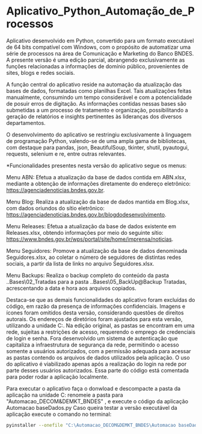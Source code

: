 # Aplicativo_Python_Automação_de_Processos

Aplicativo desenvolvido em Python, convertido para um formato executável de 64 bits compatível com Windows, com o propósito de automatizar uma série de processos na área de Comunicação e Marketing do Banco BNDES. A presente versão é uma edição parcial, abrangendo exclusivamente as funções relacionadas a informações de domínio público, provenientes de sites, blogs e redes sociais.

A função central do aplicativo reside na automação da atualização das bases de dados, formatadas como planilhas Excel. Tais atualizações feitas manualmente, consumindo um tempo considerável e com a potencialidade de posuir erros de digitação. As informações contidas nessas bases são submetidas a um processo de tratamento e organização, possibilitando a geração de relatórios e insights pertinentes às lideranças dos diversos departamentos.

O desenvolvimento do aplicativo se restringiu exclusivamente à linguagem de programação Python, valendo-se de uma ampla gama de bibliotecas, com destaque para pandas, json, BeautifulSoup, tkinter, shutil, pyautogui, requests, selenium e re, entre outras relevantes.

*Funcionalidades presentes nesta versão do aplicativo segue os menus:

Menu ABN: Efetua a atualização da base de dados contida em ABN.xlsx, mediante a obtenção de informações diretamente do endereço eletrônico: https://agenciadenoticias.bndes.gov.br.

Menu Blog: Realiza a atualização da base de dados mantida em Blog.xlsx, com dados oriundos do sítio eletrônico: https://agenciadenoticias.bndes.gov.br/blogdodesenvolvimento.

Menu Releases: Efetua a atualização da base de dados existente em Releases.xlsx, obtendo informações por meio do seguinte sítio: https://www.bndes.gov.br/wps/portal/site/home/imprensa/noticias.

Menu Seguidores: Promove a atualização da base de dados denominada Seguidores.xlsx, ao coletar o número de seguidores de distintas redes sociais, a partir da lista de links no arquivo Seguidores.xlsx.

Menu Backups: Realiza o backup completo do conteúdo da pasta ..Bases\02_Tratadas para a pasta ..Bases\05_BackUp\@Backup Tratadas, acrescentando a data e hora aos arquivos copiados.

Destaca-se que as demais funcionalidades do aplicativo foram excluídas do código, em razão da presença de informações confidenciais. Imagens e ícones foram omitidos desta versão, considerando questões de direitos autorais. Os endereços de diretórios foram ajustados para esta versão, utilizando a unidade C:. Na edição original, as pastas se encontram em uma rede, sujeitas a restrições de acesso, requerendo o emprego de credenciais de login e senha. Fora desenvolvido um sistema de autenticação que capitaliza a infraestrutura de segurança da rede, permitindo o acesso somente a usuários autorizados, com a permissão adequada para acessar as pastas contendo os arquivos de dados utilizados pela aplicação. O uso do aplicativo é viabilizado apenas após a realização do login na rede por parte desses usuários autorizados. Essa parte do código está comentada para poder rodar a aplicação localmente.

Para executar o aplicativo faça o donwload e descompacte a pasta da aplicação na unidade C: renomeie a pasta para "Automacao_DECOM&DEMKT_BNDES" , e execute o código da aplicação Automacao baseDados.py 
Caso queira testar a versão executável da aplicação execute o comando no terminal: 

```bash
pyinstaller --onefile "C:\Automacao_DECOM&DEMKT_BNDES\Automacao baseDados\Automacao baseDados.py"
```
